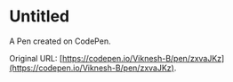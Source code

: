 # Untitled

A Pen created on CodePen.

Original URL: [https://codepen.io/Viknesh-B/pen/zxvaJKz](https://codepen.io/Viknesh-B/pen/zxvaJKz).

